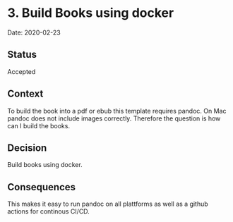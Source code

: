 # 3. Build Books using docker

Date: 2020-02-23

## Status

Accepted

## Context

To build the book into a pdf or ebub this template requires pandoc. On Mac pandoc does not include images correctly. Therefore the question is how can I build the books.

## Decision

Build books using docker.

## Consequences

This makes it easy to run pandoc on all plattforms as well as a github actions for continous CI/CD.
